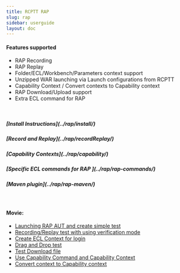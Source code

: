 ```yaml
---
title: RCPTT RAP
slug: rap
sidebar: userguide
layout: doc
---
```



<h4>Features supported</h4>

- RAP Recording
- RAP Replay
- Folder/ECL/Workbench/Parameters context support
- Unzipped WAR launching via Launch configurations from RCPTT
- Capability Context / Convert contexts to Capability context
- RAP Download/Upload support
- Extra ECL command for RAP 

<br>

<h5>[Install Instructions](../rap/install/)</h5>
<h5>[Record and Replay](../rap/recordReplay/)</h5>
<h5>[Capability Contexts](../rap/capability/)</h5>
<h5>[Specific ECL commands for RAP ](../rap/rap-commands/)</h5>
<h5>[Maven plugin](../rap/rap-maven/)</h5>

<br>

<h4>Movie:</h4>

- <a href="https://www.youtube.com/watch?v=0zo-91yWMeA">Launching RAP AUT and create simple test</a>
- <a href="https://www.youtube.com/watch?v=1joHBc6O2v8">Recording/Replay test with using verification mode</a>
- <a href="https://www.youtube.com/watch?v=okh81eMqyJM">Create ECL Context for login</a>
- <a href="https://www.youtube.com/watch?v=1yj5MfSNzkA">Drag and Drop test</a>
- <a href="https://www.youtube.com/watch?v=4WDUxSg3Qfg">Test Download file</a>
- <a href="https://www.youtube.com/watch?v=gkVEo3eNyy0">Use Capability Command and Capability Context</a>
- <a href="https://www.youtube.com/watch?v=rXdze7CfnjE">Convert context to Capability context</a>
